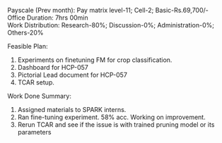 Payscale (Prev month): Pay matrix level-11; Cell-2; Basic-Rs.69,700/-\
Office Duration: 7hrs 00min\
Work Distribution: Research-80%; Discussion-0%; Administration-0%; Others-20%

Feasible Plan:
1. Experiments on finetuning FM for crop classification.
2. Dashboard for HCP-057
3. Pictorial Lead document for HCP-057
4. TCAR setup.

Work Done Summary:
1. Assigned materials to SPARK interns.
2. Ran fine-tuning experiment. 58% acc. Working on improvement.
3. Rerun TCAR and see if the issue is with trained pruning model or its parameters  
